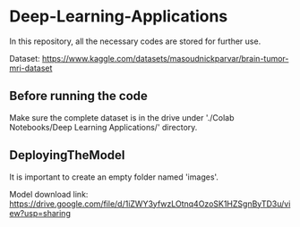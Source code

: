 # Deep-Learning-Applications
In this repository, all the necessary codes are stored for further use. 

Dataset: https://www.kaggle.com/datasets/masoudnickparvar/brain-tumor-mri-dataset

## Before running the code
Make sure the complete dataset is in the drive under './Colab Notebooks/Deep Learning Applications/' directory.  

## DeployingTheModel
It is important to create an empty folder named 'images'. 

Model download link: https://drive.google.com/file/d/1iZWY3yfwzLOtnq4OzoSK1HZSgnByTD3u/view?usp=sharing
